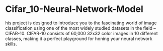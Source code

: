 # Cifar_10-Neural-Network-Model
his project is designed to introduce you to the fascinating world of image classification using one of the most widely studied datasets in the field – CIFAR-10. CIFAR-10 consists of 60,000 32x32 color images in 10 different classes, making it a perfect playground for honing your neural network skills.
